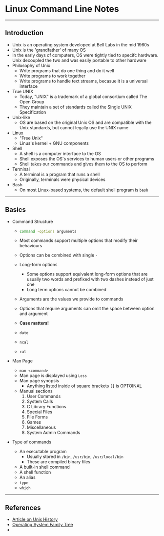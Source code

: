# Linux Command Line Notes

***

## Introduction

* Unix is an operating system developed at Bell Labs in the mid 1960s
* Unix is the 'grandfather' of many OS
* In the early days of computers, OS were tightly tied to specifc hardware. Unix decoupled the two and was easily portable to other hardware
* Philosophy of Unix
  * Write programs that do one thing and do it well
  * Write programs to work together
  * Write programs to handle text streams, becasue it is a universal interface
* True UNIX
  * Today, "UNIX" is a trademark of a global consortium called The Open Group
  * They maintain a set of standards called the Single UNIX Specification
* Unix-like
  * OS are based on the original Unix OS and are compatible with the Unix standards, but cannot legally use the UNIX name
* Linux
  * "Free Unix"
  * Linus's kernel + GNU components
* Shell
  * A shell is a computer interface to the OS
  * Shell exposes the OS's services to human users or other programs
  * Shell takes our commands and gives them to the OS to perform
* Terminal
  * A terminal is a program that runs a shell
  * Originally, terminals were physical devices
* Bash
  * On most Linux-based systems, the default shell program is `bash`

***

## Basics

* Command Structure

  * ```bash
    command -options arguments
    ```

  * Most commands support multiple options that modify their behaviours

  * Options can be combined with single `-`

  * Long-form options

    * Some options support equivalent long-form options that are usually two words and prefixed with two dashes instead of just one
    * Long term options cannot be combined

  * Arguments are the values we provide to commands

  * Options that require arguments can omit the space between option and argument

  * **Case matters!**

  * `date`

  * `ncal`

  * `cal`

* Man Page

  * `man <command>`
  * Man page is displayed using `Less`
  * Man page synopsis
    * Anything listed inside of square brackets `[]` is OPTOINAL
  * Manual sections
    1. User Commands
    2. System Calls
    3. C Library Functions
    4. Special Files
    5. File Forms
    6. Games
    7. Miscellaneous
    8. System Admin Commands

* Type of commands

  * An executable program
    * Usually stored in `/bin`, `/usr/bin`, `/usr/local/bin`
    * These are compiled binary files
  * A built-in shell command
  * A shell function
  * An alias
  * `type`
  * `which`

***

## References

* [Article on Unix History](https://spectrum.ieee.org/the-strange-birth-and-long-life-of-unix)
* [Operating System Family Tree](https://eylenburg.github.io/os_familytree.htm)
* 